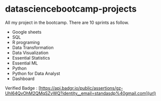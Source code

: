 # datasciencebootcamp-projects

All my project in the bootcamp. There are 10 sprints as follow.

- Google sheets
- SQL
- R programing
- Data Transformation
- Data Visualization
- Essential Statistics
- Essential ML
- Python
- Python for Data Analyst
- Dashboard

Verified Badge : [https://api.badgr.io/public/assertions/gz-UhI64QvOhM2QMqSZvWQ?identity__email=standasdp%40gmail.com](url)

